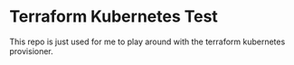 # Terraform Kubernetes Test
This repo is just used for me to play around with the terraform kubernetes provisioner.
